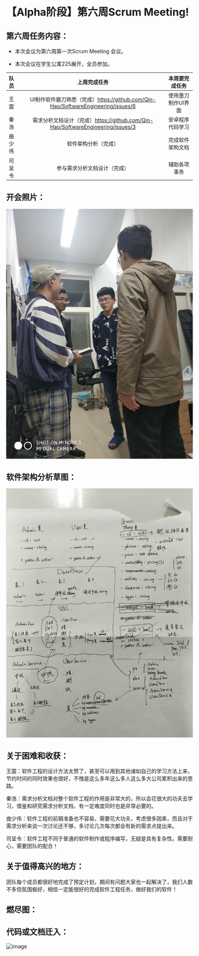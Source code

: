 # 【Alpha阶段】第六周Scrum Meeting!

## 第六周任务内容：



- 本次会议为第六周第一次Scrum Meeting 会议。

- 本次会议在学生公寓225展开，全员参加。

  



| 队员   |                         上周完成任务                         |   本周要完成任务   |
| :----- | :----------------------------------------------------------: | :----------------: |
| 王震   | UI制作软件磨刀熟悉（完成）https://github.com/Qin-Hao/SoftwareEngineering/issues/6 | 使用墨刀制作UI界面 |
| 秦浩   | 需求分析文档设计（完成）https://github.com/Qin-Hao/SoftwareEngineering/issues/3 |  安卓程序代码学习  |
| 曲少伟 |                     软件架构分析（完成）                     |  完成软件架构文档  |
| 司呈令 |                 参与需求分析文档设计（完成）                 |    辅助各项事务    |



## 开会照片：

![image](https://github.com/Qin-Hao/SoftwareEngineering/blob/master/document/images/%E8%BD%AF%E4%BB%B6%E8%AE%BE%E8%AE%A1/%E7%AC%AC%E5%85%AD%E5%91%A8%E4%BE%8B%E4%BC%9A.jpg)



## 软件架构分析草图：

![image](https://github.com/Qin-Hao/SoftwareEngineering/blob/master/document/images/%E8%BD%AF%E4%BB%B6%E8%AE%BE%E8%AE%A1/%E6%9E%B6%E6%9E%84%E5%88%86%E6%9E%90%E8%8D%89%E5%9B%BE.jpg)





## 关于困难和收获：

王震：软件工程的设计方法太赞了，甚至可以用到其他诸如自己的学习方法上来，节约时间的同时效果也很好，不愧是这么多年这么多人这么多大公司累积出来的思路。

秦浩：需求分析文档对整个软件工程的作用是非常大的，所以会花很大的功夫去学习，借鉴和研究需求分析文档，有一定难度同时也是非常必要的。

曲少伟：软件工程的前期准备也不容易，需要花大功夫，考虑很多因素，而且对于需求分析来说一次讨论还不够，多讨论几次每次都会有新的需求点提出来。

司呈令：软件工程不同于普通的软件制作或程序编写，无疑是具有复杂性。需要耐心，需要团队的配合！



## 关于值得高兴的地方：

团队每个成员都很好地完成了预定计划，期间有问题大家也一起解决了，我们人数不多但氛围极好，相信一定能很好的完成软件工程任务，做好我们的软件！



## 燃尽图：



## 代码或文档迁入：
![image]()





